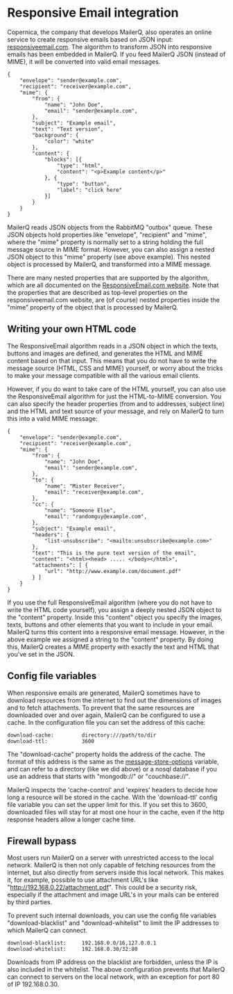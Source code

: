 # Responsive Email integration

Copernica, the company that develops MailerQ, also operates an online service 
to create responsive emails based on JSON input: 
[responsiveemail.com](https://www.responsiveemail.com). The algorithm to transform 
JSON into responsive emails has been embedded in MailerQ. If you feed MailerQ 
JSON (instead of MIME), it will be converted into valid email messages.

````
{
    "envelope": "sender@example.com",
    "recipient": "receiver@example.com",
    "mime": {
        "from": {
            "name": "John Doe",
            "email": "sender@example.com",
        },
        "subject": "Example email",
        "text": "Text version",
        "background": {
            "color": "white"
        },
        "content": {
            "blocks": [{
                "type": "html",
                "content": "<p>Example content</p>"
            }, {
                "type": "button",
                "label": "click here"
            }]
        }
    }    
}
````

MailerQ reads JSON objects from the RabbitMQ "outbox" queue. These JSON
objects hold properties like "envelope", "recipient" and "mime", where the
"mime" property is normally set to a string holding the full message source
in MIME format. However, you can also assign a nested JSON object to this
"mime" property (see above example). This nested object is processed by 
MailerQ, and transformed into a MIME message.

There are many nested properties that are supported by the algorithm,
which are all documented on the [ResponsiveEmail.com website](https://www.responsiveemail.com/support/json/introduction).
Note that the properties that are described as top-level properties
on the responsiveemail.com website, are (of course) nested properties inside 
the "mime" property of the object that is processed by MailerQ.


## Writing your own HTML code

The ResponsiveEmail algorithm reads in a JSON object in which the texts, 
buttons and images are defined, and generates the HTML and MIME 
content based on that input. This means that you do not have to write the
message source (HTML, CSS and MIME) yourself, or worry about the tricks 
to make your message compatible with all the various email clients. 

However, if you do want to take care of the HTML yourself, you can also use
the ResponsiveEmail algorithm for just the HTML-to-MIME conversion. You
can also specify the header properties (from and to addresses, subject line)
and the HTML and text source of your message, and rely on MailerQ to turn
this into a valid MIME message:

````
{
    "envelope": "sender@example.com",
    "recipient": "receiver@example.com",
    "mime": {
        "from": {
            "name": "John Doe",
            "email": "sender@example.com",
        },
        "to": {
            "name": "Mister Receiver",
            "email": "receiver@example.com",
        },
        "cc": {
            "name": "Someone Else",
            "email": "randomguy@example.com",
        },
        "subject": "Example email",
        "headers": {
            "list-unsubscribe": "<mailto:unsubscribe@example.com>"
        },
        "text": "This is the pure text version of the email",
        "content": "<html><head> ..... </body></html>",
        "attachments": [ {
            "url": "http://www.example.com/document.pdf"
        } ]
    }
}
````

If you use the full ResponsiveEmail algorithm (where you do not have to
write the HTML code yourself), you assign a deeply nested JSON object to the 
"content" property. Inside this "content" object you specify the images, texts, 
buttons and other elements that you want to include in your email. MailerQ 
turns this content into a responsive email message. However, in the above example
we assigned a string to the "content" property. By doing this, MailerQ creates 
a MIME property with exactly the text and HTML that you've set in the JSON.


## Config file variables

When responsive emails are generated, MailerQ sometimes have to download resources 
from the internet to find out the dimensions of images and to fetch attachments. To 
prevent that the same resources are downloaded over and over again, MailerQ 
can be configured to use a cache. In the configuration file you can set 
the address of this cache:

````
download-cache:         directory:///path/to/dir
download-ttl:           3600
````

The "download-cache" property holds the address of the cache. The format of
this address is the same as the [message-store-options](message-store-options)
variable, and can refer to a directory (like we did above) or a nosql database
if you use an address that starts with "mongodb://" or "couchbase://".

MailerQ inspects the 'cache-control' and 'expires' headers to decide how long
a resource will be stored in the cache. With the 'download-ttl' config file
variable you can set the upper limit for this. If you set this to 3600, downloaded
files will stay for at most one hour in the cache, even if the http response 
headers allow a longer cache time.


## Firewall bypass

Most users run MailerQ on a server with unrestricted access to the local network. 
MailerQ is then not only capable of fetching resources from the internet, but 
also directly from servers inside this local network. This makes it, for example, 
possible to use attachment URL's like "http://192.168.0.22/attachment.pdf". This 
could be a security risk, especially if the attachment and image URL's in your 
mails can be entered by third parties.

To prevent such internal downloads, you can use the config file variables 
"download-blacklist" and "download-whitelist" to limit the IP addresses to
which MailerQ can connect.

````
download-blacklist:     192.168.0.0/16,127.0.0.1
download-whitelist:     192.168.0.30/32:80
````

Downloads from IP address on the blacklist are forbidden, unless the IP is also
included in the whitelist. The above configuration prevents that MailerQ can 
connect to servers on the local network, with an exception for port 80 of IP 
192.168.0.30.

